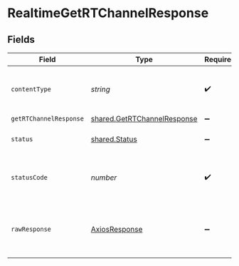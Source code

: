 # RealtimeGetRTChannelResponse


## Fields

| Field                                                                      | Type                                                                       | Required                                                                   | Description                                                                |
| -------------------------------------------------------------------------- | -------------------------------------------------------------------------- | -------------------------------------------------------------------------- | -------------------------------------------------------------------------- |
| `contentType`                                                              | *string*                                                                   | :heavy_check_mark:                                                         | HTTP response content type for this operation                              |
| `getRTChannelResponse`                                                     | [shared.GetRTChannelResponse](../../models/shared/getrtchannelresponse.md) | :heavy_minus_sign:                                                         | OK                                                                         |
| `status`                                                                   | [shared.Status](../../models/shared/status.md)                             | :heavy_minus_sign:                                                         | Default error response                                                     |
| `statusCode`                                                               | *number*                                                                   | :heavy_check_mark:                                                         | HTTP response status code for this operation                               |
| `rawResponse`                                                              | [AxiosResponse](https://axios-http.com/docs/res_schema)                    | :heavy_minus_sign:                                                         | Raw HTTP response; suitable for custom response parsing                    |
